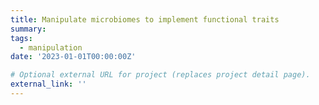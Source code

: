 ```yaml
---
title: Manipulate microbiomes to implement functional traits
summary: 
tags:
  - manipulation
date: '2023-01-01T00:00:00Z'

# Optional external URL for project (replaces project detail page).
external_link: ''
---
```


